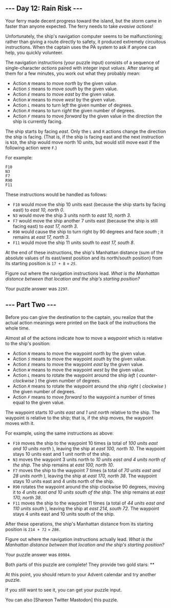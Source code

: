 ## \--- Day 12: Rain Risk ---

Your ferry made decent progress toward the island, but the storm came in
faster than anyone expected. The ferry needs to take _evasive actions_!

Unfortunately, the ship's navigation computer seems to be malfunctioning;
rather than giving a route directly to safety, it produced extremely
circuitous instructions. When the captain uses the PA system to ask if anyone
can help, you quickly volunteer.

The navigation instructions (your puzzle input) consists of a sequence of
single-character _actions_ paired with integer input _values_. After staring
at them for a few minutes, you work out what they probably mean:

  * Action _`N`_ means to move _north_ by the given value.
  * Action _`S`_ means to move _south_ by the given value.
  * Action _`E`_ means to move _east_ by the given value.
  * Action _`W`_ means to move _west_ by the given value.
  * Action _`L`_ means to turn _left_ the given number of degrees.
  * Action _`R`_ means to turn _right_ the given number of degrees.
  * Action _`F`_ means to move _forward_ by the given value in the direction the ship is currently facing.

The ship starts by facing _east_. Only the `L` and `R` actions change the
direction the ship is facing. (That is, if the ship is facing east and the
next instruction is `N10`, the ship would move north 10 units, but would still
move east if the following action were `F`.)

For example:

    
    
    F10
    N3
    F7
    R90
    F11
    

These instructions would be handled as follows:

  * `F10` would move the ship 10 units east (because the ship starts by facing east) to _east 10, north 0_.
  * `N3` would move the ship 3 units north to _east 10, north 3_.
  * `F7` would move the ship another 7 units east (because the ship is still facing east) to _east 17, north 3_.
  * `R90` would cause the ship to turn right by 90 degrees and face _south_ ; it remains at _east 17, north 3_.
  * `F11` would move the ship 11 units south to _east 17, south 8_.

At the end of these instructions, the ship's Manhattan distance (sum of the
absolute values of its east/west position and its north/south position) from
its starting position is `17 + 8` = _`25`_.

Figure out where the navigation instructions lead. _What is the Manhattan
distance between that location and the ship's starting position?_

Your puzzle answer was `2297`.

## \--- Part Two ---

Before you can give the destination to the captain, you realize that the
actual action meanings were printed on the back of the instructions the whole
time.

Almost all of the actions indicate how to move a _waypoint_ which is relative
to the ship's position:

  * Action _`N`_ means to move the waypoint _north_ by the given value.
  * Action _`S`_ means to move the waypoint _south_ by the given value.
  * Action _`E`_ means to move the waypoint _east_ by the given value.
  * Action _`W`_ means to move the waypoint _west_ by the given value.
  * Action _`L`_ means to rotate the waypoint around the ship _left_ ( _counter-clockwise_ ) the given number of degrees.
  * Action _`R`_ means to rotate the waypoint around the ship _right_ ( _clockwise_ ) the given number of degrees.
  * Action _`F`_ means to move _forward_ to the waypoint a number of times equal to the given value.

The waypoint starts _10 units east and 1 unit north_ relative to the ship. The
waypoint is relative to the ship; that is, if the ship moves, the waypoint
moves with it.

For example, using the same instructions as above:

  * `F10` moves the ship to the waypoint 10 times (a total of _100 units east and 10 units north_ ), leaving the ship at _east 100, north 10_. The waypoint stays 10 units east and 1 unit north of the ship.
  * `N3` moves the waypoint 3 units north to _10 units east and 4 units north of the ship_. The ship remains at _east 100, north 10_.
  * `F7` moves the ship to the waypoint 7 times (a total of _70 units east and 28 units north_ ), leaving the ship at _east 170, north 38_. The waypoint stays 10 units east and 4 units north of the ship.
  * `R90` rotates the waypoint around the ship clockwise 90 degrees, moving it to _4 units east and 10 units south of the ship_. The ship remains at _east 170, north 38_.
  * `F11` moves the ship to the waypoint 11 times (a total of _44 units east and 110 units south_ ), leaving the ship at _east 214, south 72_. The waypoint stays 4 units east and 10 units south of the ship.

After these operations, the ship's Manhattan distance from its starting
position is `214 + 72` = _`286`_.

Figure out where the navigation instructions actually lead. _What is the
Manhattan distance between that location and the ship's starting position?_

Your puzzle answer was `89984`.

Both parts of this puzzle are complete! They provide two gold stars: **

At this point, you should return to your Advent calendar and try another
puzzle.

If you still want to see it, you can get your puzzle input.

You can also [Shareon Twitter Mastodon] this puzzle.

